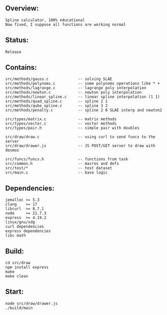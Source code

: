 ## Overview:
	Spline calculator, 100% educational
	Now fixed, I suppose all functions are working normal
	
## Status:
    Release

## Contains:
    src/methods/gauss.c             -- solving SLAE
    src/methods/polynoms.c          -- some polynoms operations like * +
	src/methods/lagrange.c          -- lagrange poly interpolation
    src/methods/newton.c            -- newton poly interpolation
	src/methods/linear_spline.c     -- linear spline interpolation (1 1)
    src/methods/quad_spline.c       -- spline 2 1
    src/methods/qube_spline.c       -- spline 3 2
    src/methods/penalty.c           -- spline 2 0 SLAE interp and newton2

    src/types/matrix.c              -- matrix methods
	src/types/vector.c              -- vector methods
    src/types/pair.h                -- simple pair with doubles

    src/draw/draw.c                 -- using curl to send funcs to the server
	src/draw/drawer.js              -- JS POST/GET server to draw with desmos

	src/funcs/funcs.h               -- functions from task
    src/common.h                    -- macros and defs
    src/test/*                      -- test dataset
	src/main.c                      -- base logic

## Dependencies:
    jemalloc >= 5.3
    clang    >= 17
	libcurl  >= 8.7.1
	node     >= 21.7.3
	express  >= 4.19.2
	linux/gnu/xdg
	curl dependencies
    express dependencies
    libc math

## Build:
	cd src/draw
	npm install express
    make
    make clean

## Start:
	node src/draw/drawer.js
	./build/main
